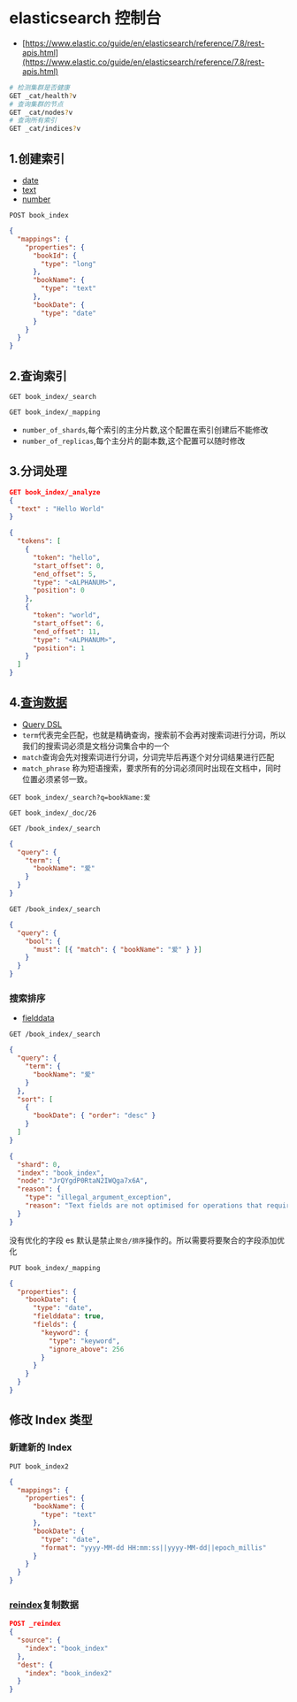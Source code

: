# elasticsearch 控制台

- [https://www.elastic.co/guide/en/elasticsearch/reference/7.8/rest-apis.html](https://www.elastic.co/guide/en/elasticsearch/reference/7.8/rest-apis.html)

```bash
# 检测集群是否健康
GET _cat/health?v
# 查询集群的节点
GET _cat/nodes?v
# 查询所有索引
GET _cat/indices?v
```

## 1.创建索引

- [date](https://www.elastic.co/guide/en/elasticsearch/reference/current/date.html)
- [text](https://www.elastic.co/guide/en/elasticsearch/reference/current/text.html)
- [number](https://www.elastic.co/guide/en/elasticsearch/reference/current/number.html)

`POST book_index`

```json
{
  "mappings": {
    "properties": {
      "bookId": {
        "type": "long"
      },
      "bookName": {
        "type": "text"
      },
      "bookDate": {
        "type": "date"
      }
    }
  }
}
```

## 2.查询索引

`GET book_index/_search`

`GET book_index/_mapping`

- `number_of_shards`,每个索引的主分片数,这个配置在索引创建后不能修改
- `number_of_replicas`,每个主分片的副本数,这个配置可以随时修改

## 3.分词处理

```json
GET book_index/_analyze
{
  "text" : "Hello World"
}
```

```json
{
  "tokens": [
    {
      "token": "hello",
      "start_offset": 0,
      "end_offset": 5,
      "type": "<ALPHANUM>",
      "position": 0
    },
    {
      "token": "world",
      "start_offset": 6,
      "end_offset": 11,
      "type": "<ALPHANUM>",
      "position": 1
    }
  ]
}
```

## 4.[查询数据](https://www.elastic.co/guide/en/elasticsearch/reference/7.8/search-search.html#search-search-api-example)

- [Query DSL](https://www.elastic.co/guide/en/elasticsearch/reference/7.8/query-dsl.html)
- `term`代表完全匹配，也就是精确查询，搜索前不会再对搜索词进行分词，所以我们的搜索词必须是文档分词集合中的一个
- `match`查询会先对搜索词进行分词，分词完毕后再逐个对分词结果进行匹配
- `match_phrase` 称为短语搜索，要求所有的分词必须同时出现在文档中，同时位置必须紧邻一致。

`GET book_index/_search?q=bookName:爱`

`GET book_index/_doc/26`

`GET /book_index/_search`

```json
{
  "query": {
    "term": {
      "bookName": "爱"
    }
  }
}
```

`GET /book_index/_search`

```json
{
  "query": {
    "bool": {
      "must": [{ "match": { "bookName": "爱" } }]
    }
  }
}
```

### 搜索排序

- [fielddata](https://www.elastic.co/guide/en/elasticsearch/reference/current/fielddata.html)

`GET /book_index/_search`

```json
{
  "query": {
    "term": {
      "bookName": "爱"
    }
  },
  "sort": [
    {
      "bookDate": { "order": "desc" }
    }
  ]
}
```

```json
{
  "shard": 0,
  "index": "book_index",
  "node": "JrQYgdP0RtaN2IWQga7x6A",
  "reason": {
    "type": "illegal_argument_exception",
    "reason": "Text fields are not optimised for operations that require per-document field data like aggregations and sorting, so these operations are disabled by default. Please use a keyword field instead. Alternatively, set fielddata=true on [bookDate] in order to load field data by uninverting the inverted index. Note that this can use significant memory."
  }
}
```

没有优化的字段 es 默认是禁止`聚合/排序`操作的。所以需要将要聚合的字段添加优化

`PUT book_index/_mapping`

```json
{
  "properties": {
    "bookDate": {
      "type": "date",
      "fielddata": true,
      "fields": {
        "keyword": {
          "type": "keyword",
          "ignore_above": 256
        }
      }
    }
  }
}
```

## 修改 Index 类型

### 新建新的 Index

`PUT book_index2`

```json
{
  "mappings": {
    "properties": {
      "bookName": {
        "type": "text"
      },
      "bookDate": {
        "type": "date",
        "format": "yyyy-MM-dd HH:mm:ss||yyyy-MM-dd||epoch_millis"
      }
    }
  }
}
```

### [reindex](https://www.elastic.co/guide/en/elasticsearch/reference/7.8/docs-reindex.html)复制数据

```json
POST _reindex
{
  "source": {
    "index": "book_index"
  },
  "dest": {
    "index": "book_index2"
  }
}
```
